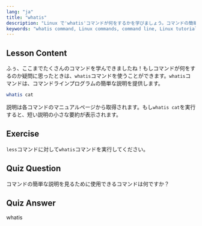 ```yaml
---
lang: "ja"
title: "whatis"
description: "Linux で'whatis'コマンドが何をするかを学びましょう。コマンドの簡単な説明を素早く取得します。Linux コマンドを理解するための初心者にとって不可欠です。"
keywords: "whatis command, Linux commands, command line, Linux tutorial, Linux for beginners, command description, Linux guide"
---
```


## Lesson Content

ふぅ、ここまでたくさんのコマンドを学んできましたね！もしコマンドが何をするのか疑問に思ったときは、`whatis`コマンドを使うことができます。`whatis`コマンドは、コマンドラインプログラムの簡単な説明を提供します。

```bash
whatis cat
```

説明は各コマンドのマニュアルページから取得されます。もし`whatis cat`を実行すると、短い説明の小さな要約が表示されます。

## Exercise

`less`コマンドに対して`whatis`コマンドを実行してください。

## Quiz Question

コマンドの簡単な説明を見るために使用できるコマンドは何ですか？

## Quiz Answer

whatis
